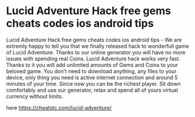 # Lucid Adventure Hack free gems cheats codes ios android tips

Lucid Adventure Hack free gems cheats codes ios android tips - We are extremly happy to tell you that we finally released hack to wonderfull game of Lucid Adventure. Thanks to our online generator you will have no more issues with spending real Coins.
Lucid Adventure hack works very fast. Thanks to it you will add unlimited amounts of Gems and Coins to your beloved game.
You don’t need to download anything, any files to your device, only thing you need is active internet connection and around 5 minutes of your time. Since now you can be the richest player.
Sit down comfortably and use our generator, relax and spend all of yours virtual currency without limits.

here https://cheatstc.com/lucid-adventure/

